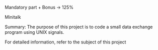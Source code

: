 Mandatory part + Bonus -> 125%

Minitalk

Summary: The purpose of this project is to code a small data exchange program using UNIX signals.

For detailed information, refer to the subject of this project

